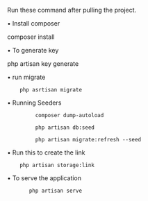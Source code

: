 Run these command after pulling the project.

•	Install composer

composer install

•	To generate key

php artisan key generate

•	run migrate

 		php asrtisan migrate

•	Running Seeders

	         composer dump-autoload
             
	         php artisan db:seed
             
             php artisan migrate:refresh --seed
             
•	Run this to create the link 

		php artisan storage:link
        
•	To serve the application 

           php artisan serve



 
